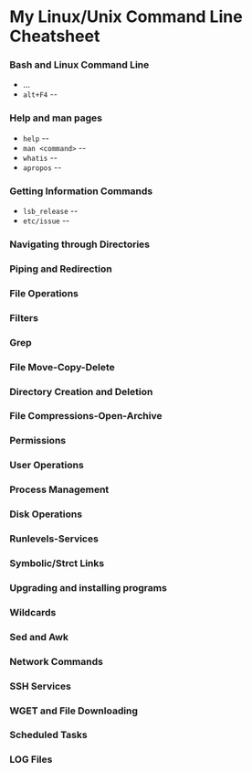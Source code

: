 # My Linux/Unix Command Line Cheatsheet

### Bash and Linux Command Line

- ...
- `alt+F4` --

### Help and man pages

- `help` -- 
- `man <command>` --
- `whatis` --
- `apropos` --

### Getting Information Commands

- `lsb_release` --
- `etc/issue` --

### Navigating through Directories

### Piping and Redirection

### File Operations

### Filters 

### Grep

### File Move-Copy-Delete

### Directory Creation and Deletion

### File Compressions-Open-Archive

### Permissions

### User Operations

### Process Management


### Disk Operations

### Runlevels-Services

### Symbolic/Strct Links

### Upgrading and installing programs

### Wildcards



### Sed and Awk

### Network Commands

### SSH Services

### WGET and File Downloading

### Scheduled Tasks

### LOG Files
